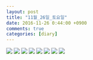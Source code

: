 ```yaml
---
layout: post
title: "11월_26일_토요일"
date: 2016-11-26 0:44:00 +0900
comments: true 
categories: [diary] 
---
```

![](http://blogfiles13.naver.net/MjAxNjExMjZfMjQ0/MDAxNDgwMDg4NjcyNzQ1.8Pi3UbFdssH3X5u9sQHCDImNzXxu-phmwL_RmaivbfUg.SmRShVhJOWscD88e0Gmv6VLNV5lo5KkoSehwP-CgB9Eg.JPEG.hotleve/NaverBlog_20161126_004432_07.jpg) 
![](http://blogfiles16.naver.net/MjAxNjExMjZfOTgg/MDAxNDgwMDg4NjczMzUy.F_t3ZsddjnmmkxpKw-HD5wYVnZt0zpAU4_h2b5bxZP0g.H8hdnp1z1x4q1yQc6rRnGNnLLNMWEf2vOHgf4_nQFhUg.JPEG.hotleve/NaverBlog_20161126_004433_08.jpg) 
![](http://blogfiles8.naver.net/MjAxNjExMjZfNzUg/MDAxNDgwMDg4Njc2MjE1.s9qG8fSFiJwan2yirsAUSXup9lWRJJgSTJeX5w-y5V4g.bh1aXFQRVH7rFBYJLBgGZZj1kHf3E8w90HFm_gglbKgg.JPEG.hotleve/NaverBlog_20161126_004435_11.jpg) 
![](http://blogfiles11.naver.net/MjAxNjExMjZfMjcy/MDAxNDgwMDg4Njc2OTc5.IrfWWLlFAy52szccR3SqjQM-sR1jvSGDubHdLRF788Ug.mbOQGhg83fQmZ6BCV8-6gYerGg-DUUqZ9cn8epccWCYg.JPEG.hotleve/NaverBlog_20161126_004436_12.jpg) 
![](http://blogfiles15.naver.net/MjAxNjExMjZfMjM2/MDAxNDgwMDg4Njg2ODM4.WfOQ58v_-Cgvm92mGOJ7fZT6yt1oaRdVbbALRcMLVSgg.SwNr_oLJE9dkWf01dNZdU-4EPvV8UnaVQq2T1E3C-t0g.JPEG.hotleve/NaverBlog_20161126_004446_24.jpg) 
![](http://blogfiles10.naver.net/MjAxNjExMjZfNSAg/MDAxNDgwMDg4Njg3NTk3.lpuR1EMWt8NbYyH-hGbpU_z0MDK_mdZi8cBcGSFNWpAg.dHt9D_fv0zuzTY5zWJ4H7E0Z1toJeUk1p6qbwIUTlEYg.JPEG.hotleve/NaverBlog_20161126_004447_25.jpg) 
![](http://blogfiles7.naver.net/MjAxNjExMjZfMTE2/MDAxNDgwMDg4Njg4NjI5.Q3QKKEGIH6FnfEBkEzf7SHrhqSrPdqUG_iXt5wH_c2gg.hOURsAMZX_jYTfazzSJNUXmO7Bh4AyDSkNQfP6fYWq4g.JPEG.hotleve/NaverBlog_20161126_004448_27.jpg) 
![](http://blogfiles6.naver.net/MjAxNjExMjZfMTIg/MDAxNDgwMDg4Njg5NDQ5.mLJAdkKsXTRpBxMoW9TXEKdjBMC1LmF3uC0vrZKvL1Ug.O5sNtiKcKZ-neqhByjY1vFnOQvhwpIx1gvH58RPNU5kg.JPEG.hotleve/NaverBlog_20161126_004449_28.jpg) 
